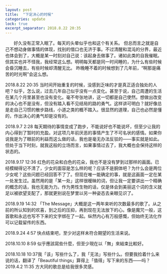 ```yaml
---
layout: post
title:  "下定决心的时候"
categories: update
lock: true
excerpt_separator: 2018.8.22 20:35
---
```

&#160; &#160; &#160; &#160;好久没有正常入眠了。每天的头晕似乎也和这个有关系。 但总而言之就是自己不想动身做事情的体现，找别的借口也无济于事。不过清醒和混沌的分界，最近也体会到了，大概是某一时刻对自己说：该起身去做事了。诸如此类的自我催眠。 但其实也并不怪我，我经常这么想。明明每天都是同一时间睡的，为什么有些时候会昏沉睡去，有些时候却清醒无比。 昨晚睡不着的时候想到了几年前，“啊那是痛苦的时光啊”会这么想。 


2018.8.22 20:35 当时间开始重复的时候，没感到乏味的才是真正适合独处的人吧？似乎，怎么说，过去几年自己似乎没有一点变化。甚至于说，自己周遭的生活在某几个月里甚至也没有变化。毫不夸张地讲，这一切都是自己使然。想做出改变的决心也不是没有，但没有踏入看不见结局的路的勇气。这样讲可明白？就好像总是走自己习惯的散步路线，小道之类的概不踏入。很显然的道理，自己也必然是懂的，作出决心的勇气却是没有的。 


2018.9.7 2:28 每天期待的事情变成了跑步，不能说好也不能说坏，但至少让我的内心得到了暂时的充盈。对这项几年前厌恶的事情产生了不可名状的感情。如果你说我是为了眼前的利益而这么做的话，我也是毫无办法反驳的——事实就是如此。但处于当下时刻，就我这般的立场而言，如果事情过去了，我大概也会保持这样的状态的。 


2018.9.17 12:36 红色的花朵和白色的花朵，我也不是没有梦到过那样的画面。已经模糊得记不清了，少女的面容是怎么样的呢？应该不是胴体吧？为什么会是两位少女呢？这些问题已经回答不了了。但现在唯一能确定的事，就是这画面一定在某一处发生过。虽然用的是「某一处」这样很暧昧的词，但让我一定要讲出一个精确的概念的话，我也无能为力。作为男性生物的话，仅是体会到美丽这个词的含义就足以被欲望支配了，那就更别说在梦里以另一种姿态去亲眼见识了。


 2018.9.19 14:32 「The Message」大概是这一两年来听的次数最多的歌了。从之前的所认知到的欢喜，到之后的压抑，再到现在无法放下的心。像是魔咒一般，这首歌和永远也写不下来的文字绑在了一起。纵然内心有万般感慨，但始终无法化作可以记载留传的东西。 


 2018.9.24 4:57 快点结束吧，至少对这样未符合期望的生活来说。 


 2018.10.10 8:59 似乎應該寫些什麼，但至少現在以「無」來結束比較好。 


 2018.10.18 10:37我「该」写些什么了，我「无法」写些什么。但要我捡着什么来说的话，翻译了「Beautiful things」算得上「值得」写下来的东西——吗？ 2019.4.2 11:35 方大同的歌总是给我很多灵感。
